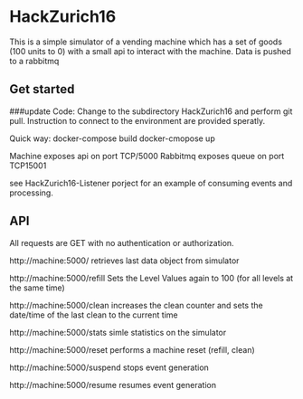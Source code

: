 # HackZurich16

This is a simple simulator of a vending machine which has a set of goods (100 units to 0) with a small api to interact with the machine.
Data is pushed to a rabbitmq

## Get started

###update Code: Change to the subdirectory HackZurich16 and perform git pull. Instruction to connect to the environment are provided speratly.

Quick way: 
docker-compose build
docker-cmopose up

Machine exposes api on port TCP/5000
Rabbitmq exposes queue on port TCP15001

see HackZurich16-Listener porject for an example of consuming events and processing.

## API
All requests are GET with no authentication or authorization.

http://machine:5000/
retrieves last data object from simulator

http://machine:5000/refill
Sets the Level Values again to 100 (for all levels at the same time)

http://machine:5000/clean
increases the clean counter and sets the date/time of the last clean to the current time

http://machine:5000/stats
simle statistics on the simulator

http://machine:5000/reset
performs a machine reset (refill, clean)

http://machine:5000/suspend
stops event generation

http://machine:5000/resume
resumes event generation
